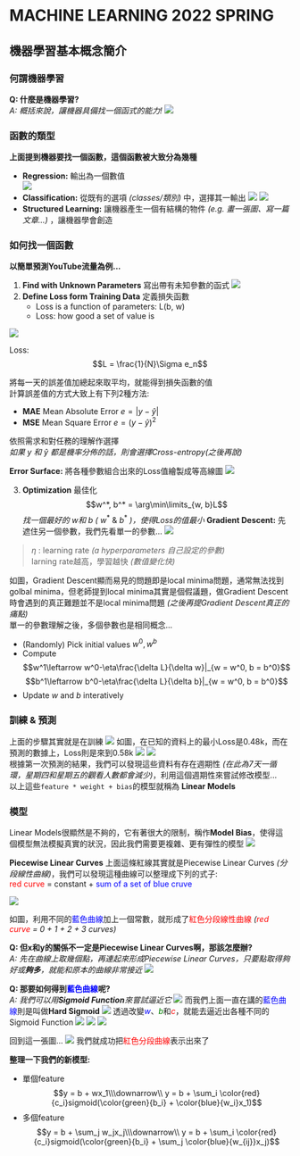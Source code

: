 # MACHINE LEARNING 2022 SPRING

## 機器學習基本概念簡介

### 何謂機器學習

**Q: 什麼是機器學習?**<br>
*A: 概括來說，讓機器具備找一個函式的能力!*
![](https://i.imgur.com/xNtqsVZ.png)

### 函數的類型

**上面提到機器要找一個函數，這個函數被大致分為幾種**
* **Regression:** 輸出為一個數值<br>
![](https://i.imgur.com/cxaTsKh.png)
* **Classification:** 從既有的選項 *(classes/類別)* 中，選擇其一輸出
![](https://i.imgur.com/CKs1af4.png)
![](https://i.imgur.com/vXEwi7c.png)
* **Structured Learning:** 讓機器產生一個有結構的物件 *(e.g. 畫一張圖、寫一篇文章...)* ，讓機器學會創造

### 如何找一個函數

**以簡單預測YouTube流量為例...**
1. **Find with Unknown Parameters** 寫出帶有未知參數的函式
![](https://i.imgur.com/jUCKe8g.png)
2. **Define Loss form Training Data** 定義損失函數
    * Loss is a function of parameters: L(b, w)
    * Loss: how good a set of value is

![](https://i.imgur.com/LyQPab9.png)

Loss: $$L = \frac{1}{N}\Sigma e_n$$

將每一天的誤差值加總起來取平均，就能得到損失函數的值<br>
計算誤差值的方式大致上有下列2種方法:
* **MAE** Mean Absolute Error
    $e = |y - \hat{y}|$
* **MSE** Mean Square Error
    $e = (y - \hat{y})^2$

依照需求和對任務的理解作選擇<br>
*如果* $y$ *和* $\hat{y}$ *都是機率分佈的話，則會選擇Cross-entropy(之後再說)*

**Error Surface:**
將各種參數組合出來的Loss值繪製成等高線圖
![](https://i.imgur.com/OWUXEpy.png)

3. **Optimization** 最佳化 
$$w^*, b^* = \arg\min\limits_{w, b}L$$
*找一個最好的* $w$*和* $b$ *(* $w^*$ & $b^*$ *)，使得Loss的值最小*
**Gradient Descent:**
先遮住另一個參數，我們先看單一的參數...
![](https://i.imgur.com/HKcwjqt.png)
> $\eta$ : learning rate *(a hyperparameters 自己設定的參數)*<br>
> larning rate越高，學習越快 *(數值變化快)*

如圖，Gradient Descent顯而易見的問題即是local minima問題，通常無法找到golbal minima，但老師提到local minima其實是個假議題，做Gradient Descent時會遇到的真正難題並不是local minima問題 *(之後再提Gradient Descent真正的痛點)*<br>
單一的參數理解之後，多個參數也是相同概念...
* (Randomly) Pick initial values $w^0, w^b$
* Compute 
$$w^1\leftarrow w^0-\eta\frac{\delta L}{\delta w}|_{w = w^0, b = b^0}$$
$$b^1\leftarrow b^0-\eta\frac{\delta L}{\delta b}|_{w = w^0, b = b^0}$$
* Update $w$ and $b$ interatively

### 訓練 & 預測
上面的步驟其實就是在訓練
![](https://i.imgur.com/Nt67jPa.png)
如圖，在已知的資料上的最小Loss是0.48k，而在預測的數據上，Loss則是來到0.58k
![](https://i.imgur.com/4D6qlbk.png)
![](https://i.imgur.com/w1NUdrS.png)<br>
根據第一次預測的結果，我們可以發現這些資料有存在週期性 *(在此為7天一循環，星期四和星期五的觀看人數都會減少)*，利用這個週期性來嘗試修改模型...<br>
以上這些`feature * weight + bias`的模型就稱為 **Linear Models**

### 模型
Linear Models很顯然是不夠的，它有著很大的限制，稱作**Model Bias**，使得這個模型無法模擬真實的狀況，因此我們需要更複雜、更有彈性的模型
![](https://i.imgur.com/VMYl3Pd.png)

**Piecewise Linear Curves**
上面這條紅線其實就是Piecewise Linear Curves *(分段線性曲線)*，我們可以發現這種曲線可以整理成下列的式子:<br>
<font color = "red">red curve</font> = constant + <font color = blue>sum of a set of blue cruve</font>

![](https://i.imgur.com/C3CjdKW.png)

如圖，利用不同的<font color = blue>藍色曲線</font>加上一個常數，就形成了<font color = red>紅色分段線性曲線</font> *(<font color = red>red curve</font> = 0 + 1 + 2 + 3 curves)*

**Q: 但x和y的關係不一定是Piecewise Linear Curves啊，那該怎麼辦?**<br>
*A: 先在曲線上取幾個點，再連起來形成Piecewise Linear Curves，只要點取得夠好或**夠多**，就能和原本的曲線非常接近*
![](https://i.imgur.com/rdsLvdH.png)

**Q: 那要如何得到<font color = blue>藍色曲線</font>呢?**<br>
*A: 我們可以用**Sigmoid Function**來嘗試逼近它*
![](https://i.imgur.com/HJf0UyJ.png)
而我們上面一直在講的<font color = blue>藍色曲線</font>則是叫做**Hard Sigmoid**
![](https://i.imgur.com/r73qiKr.png)
透過改變<font color = blue>$w$</font>、<font color = green>$b$</font>和<font color = red>$c$</font>，就能去逼近出各種不同的Sigmoid Function
![](https://i.imgur.com/x87SuGf.png)
![](https://i.imgur.com/Y8ccLGp.png)
![](https://i.imgur.com/t1BuUC8.png)

回到這一張圖...
![](https://i.imgur.com/VfIYzfK.png)
我們就成功把<font color = red>紅色分段曲線</font>表示出來了<br>

**整理一下我們的新模型:**
* 單個feature
$$y = b + wx_1\\\downarrow\\ y = b + \sum_i \color{red}{c_i}sigmoid(\color{green}{b_i} + \color{blue}{w_i}x_1)$$
* 多個feature
$$y = b + \sum_j w_jx_j\\\downarrow\\ y = b + \sum_i \color{red}{c_i}sigmoid(\color{green}{b_i} + \sum_j \color{blue}{w_{ij}}x_j)$$